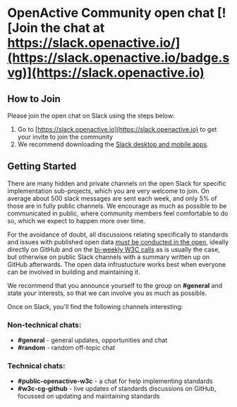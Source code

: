 # OpenActive Community open chat [![Join the chat at https://slack.openactive.io/](https://slack.openactive.io/badge.svg)](https://slack.openactive.io)

## How to Join

Please join the open chat on Slack using the steps below:

1. Go to [https://slack.openactive.io](https://slack.openactive.io) to get your invite to join the community
2. We recommend downloading the [Slack desktop and mobile apps](https://slack.com/downloads).

## Getting Started

There are many hidden and private channels on the open Slack for specific implementation sub-projects, which you are very welcome to join. On average about 500 slack messages are sent each week, and only 5% of those are in fully public channels. We encourage as much as possible to be communicated in public, where community members feel comfortable to do so, which we expect to happen more over time.

For the avoidance of doubt, all discussions relating specifically to standards and issues with published open data [*must* be conducted in the open](https://w3c.openactive.io/key-discussions), ideally directly on GitHub and on the [bi-weekly W3C calls](https://w3c.openactive.io/) as is usually the case, but otherwise on public Slack channels with a summary written up on GitHub afterwards. The open data infrustucture works best when everyone can be involved in building and maintaining it.

We recommend that you announce yourself to the group on **#general** and state your interests, so that we can involve you as much as possible.

Once on Slack, you'll find the following channels interesting:

### Non-technical chats:
- **#general** - general updates, opportunities and chat
- **#random** - random off-topic chat

### Technical chats:
- **#public-openactive-w3c** - a chat for help implementing standards
- **#w3c-cg-github** - live updates of standards discussions on GitHub, focussed on updating and maintaining standards
